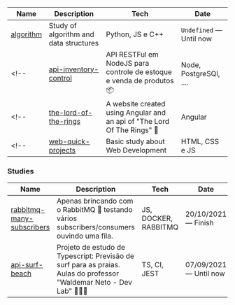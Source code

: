 
| Name                         | Description                                | Tech                    |   Date                  |
| ---------------------------- | ------------------------------------------ | ----------------------- | ----------------------- |
| [algorithm]                  | Study of algorithm and data structures     | Python, JS e C++        | `Undefined` — Until now  |
<!-- | [api-inventory-control]   | API RESTFul em NodeJS para controle de estoque e venda de produtos 📦  | Node, PostgreSQl, ....    | 04/09/2021 — Until now  | -->
<!-- | [the-lord-of-the-rings]     | A website created using Angular and an api of "The Lord Of The Rings" 👑  | Angular          | 16/08/2021 — `Stoped` | -->
<!-- | [web-quick-projects]         | Basic study about Web Development          | HTML, CSS e JS          | `Undefined` — Until now         |-->


### Studies
| Name                         | Description                                | Tech                    |   Date                  |
| ---------------------------- | ------------------------------------------ | ----------------------- | ----------------------- |
| [rabbitmq-many-subscribers]  | Apenas brincando com o RabbitMQ 🐰 testando vários subscribers/consumers ouvindo uma fila.  | JS, DOCKER, RABBITMQ | 20/10/2021 — Finish  |
| [api-surf-beach]   | Projeto de estudo de Typescript: Previsão de surf para as praias. Aulas do professor "Waldemar Neto - Dev Lab" 🏄🏻‍♂️  | TS, CI, JEST |07/09/2021 — Until now  |

[rabbitmq-many-subscribers]: <https://github.com/raperina98/rabbitmq-many-subscribers#readme>
[api-surf-beach]: <https://github.com/raperina98/api-surf-beach#readme>
[api-inventory-control]: <https://github.com/raperina98/api-inventory-control>
[the-lord-of-the-rings]: <https://github.com/raperina98/the-lord-of-the-rings>
[web-quick-projects]: <https://github.com/raperina98/web-quick-projects>
[algorithm]: <https://github.com/raperina98/algorithm-c#readme>
